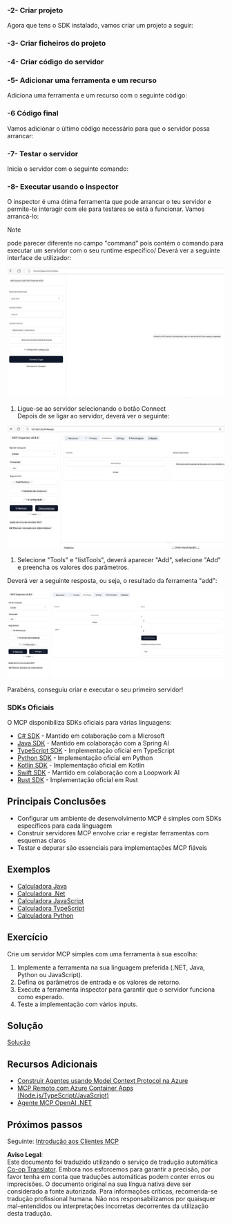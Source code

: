 <!--
CO_OP_TRANSLATOR_METADATA:
{
  "original_hash": "315ecce765d22639b60dbc41344c8533",
  "translation_date": "2025-07-09T23:03:53+00:00",
  "source_file": "03-GettingStarted/01-first-server/README.md",
  "language_code": "pt"
}
-->
### -2- Criar projeto

Agora que tens o SDK instalado, vamos criar um projeto a seguir:

### -3- Criar ficheiros do projeto

### -4- Criar código do servidor

### -5- Adicionar uma ferramenta e um recurso

Adiciona uma ferramenta e um recurso com o seguinte código:

### -6 Código final

Vamos adicionar o último código necessário para que o servidor possa arrancar:

### -7- Testar o servidor

Inicia o servidor com o seguinte comando:

### -8- Executar usando o inspector

O inspector é uma ótima ferramenta que pode arrancar o teu servidor e permite-te interagir com ele para testares se está a funcionar. Vamos arrancá-lo:
> [!NOTE]
> pode parecer diferente no campo "command" pois contém o comando para executar um servidor com o seu runtime específico/
Deverá ver a seguinte interface de utilizador:

![Connect](../../../../translated_images/connect.141db0b2bd05f096fb1dd91273771fd8b2469d6507656c3b0c9df4b3c5473929.pt.png)

1. Ligue-se ao servidor selecionando o botão Connect  
  Depois de se ligar ao servidor, deverá ver o seguinte:

  ![Connected](../../../../translated_images/connected.73d1e042c24075d386cacdd4ee7cd748c16364c277d814e646ff2f7b5eefde85.pt.png)

1. Selecione "Tools" e "listTools", deverá aparecer "Add", selecione "Add" e preencha os valores dos parâmetros.

  Deverá ver a seguinte resposta, ou seja, o resultado da ferramenta "add":

  ![Result of running add](../../../../translated_images/ran-tool.a5a6ee878c1369ec1e379b81053395252a441799dbf23416c36ddf288faf8249.pt.png)

Parabéns, conseguiu criar e executar o seu primeiro servidor!

### SDKs Oficiais

O MCP disponibiliza SDKs oficiais para várias linguagens:

- [C# SDK](https://github.com/modelcontextprotocol/csharp-sdk) - Mantido em colaboração com a Microsoft
- [Java SDK](https://github.com/modelcontextprotocol/java-sdk) - Mantido em colaboração com a Spring AI
- [TypeScript SDK](https://github.com/modelcontextprotocol/typescript-sdk) - Implementação oficial em TypeScript
- [Python SDK](https://github.com/modelcontextprotocol/python-sdk) - Implementação oficial em Python
- [Kotlin SDK](https://github.com/modelcontextprotocol/kotlin-sdk) - Implementação oficial em Kotlin
- [Swift SDK](https://github.com/modelcontextprotocol/swift-sdk) - Mantido em colaboração com a Loopwork AI
- [Rust SDK](https://github.com/modelcontextprotocol/rust-sdk) - Implementação oficial em Rust

## Principais Conclusões

- Configurar um ambiente de desenvolvimento MCP é simples com SDKs específicos para cada linguagem  
- Construir servidores MCP envolve criar e registar ferramentas com esquemas claros  
- Testar e depurar são essenciais para implementações MCP fiáveis

## Exemplos

- [Calculadora Java](../samples/java/calculator/README.md)
- [Calculadora .Net](../../../../03-GettingStarted/samples/csharp)
- [Calculadora JavaScript](../samples/javascript/README.md)
- [Calculadora TypeScript](../samples/typescript/README.md)
- [Calculadora Python](../../../../03-GettingStarted/samples/python)

## Exercício

Crie um servidor MCP simples com uma ferramenta à sua escolha:

1. Implemente a ferramenta na sua linguagem preferida (.NET, Java, Python ou JavaScript).  
2. Defina os parâmetros de entrada e os valores de retorno.  
3. Execute a ferramenta inspector para garantir que o servidor funciona como esperado.  
4. Teste a implementação com vários inputs.

## Solução

[Solução](./solution/README.md)

## Recursos Adicionais

- [Construir Agentes usando Model Context Protocol na Azure](https://learn.microsoft.com/azure/developer/ai/intro-agents-mcp)  
- [MCP Remoto com Azure Container Apps (Node.js/TypeScript/JavaScript)](https://learn.microsoft.com/samples/azure-samples/mcp-container-ts/mcp-container-ts/)  
- [Agente MCP OpenAI .NET](https://learn.microsoft.com/samples/azure-samples/openai-mcp-agent-dotnet/openai-mcp-agent-dotnet/)

## Próximos passos

Seguinte: [Introdução aos Clientes MCP](../02-client/README.md)

**Aviso Legal**:  
Este documento foi traduzido utilizando o serviço de tradução automática [Co-op Translator](https://github.com/Azure/co-op-translator). Embora nos esforcemos para garantir a precisão, por favor tenha em conta que traduções automáticas podem conter erros ou imprecisões. O documento original na sua língua nativa deve ser considerado a fonte autorizada. Para informações críticas, recomenda-se tradução profissional humana. Não nos responsabilizamos por quaisquer mal-entendidos ou interpretações incorretas decorrentes da utilização desta tradução.